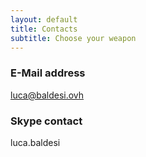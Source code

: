 ```yaml
---
layout: default
title: Contacts
subtitle: Choose your weapon
---
```


### E-Mail address

luca@baldesi.ovh

### Skype contact

luca.baldesi
